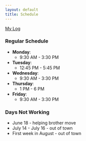 ```yaml
---
layout: default
title: Schedule
---
```

[My Log](https://jacobdbrown4.github.io/jacob_brown//pages/log/)

### Regular Schedule

* **Monday**:
  * 9:30 AM - 3:30 PM
* **Tuesday**:
  * 12:45 PM - 5:45 PM
* **Wednesday**:
  * 9:30 AM - 3:30 PM
* **Thursday**:
  * 1 PM - 6 PM
* **Friday**:
  * 9:30 AM - 3:30 PM

### Days Not Working
  * June 18 - helping brother move
  * July 14 - July 16 - out of town
  * First week in August - out of town
